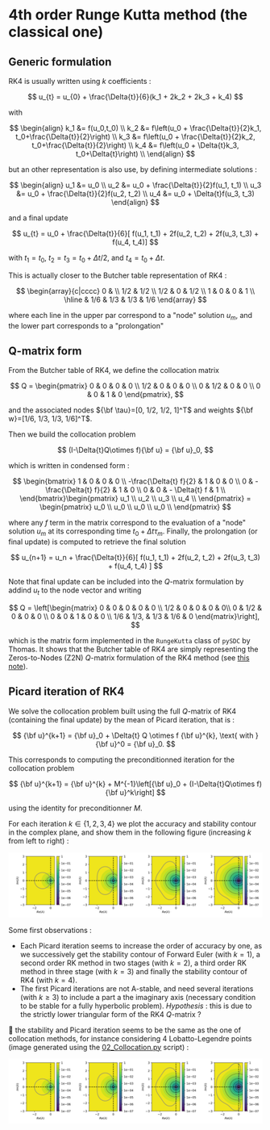 # 4th order Runge Kutta method (the classical one)

## Generic formulation

RK4 is usually written using $k$ coefficients :

$$
u_{t} = u_{0} + \frac{\Delta{t}}{6}(k_1 + 2k_2 + 2k_3 + k_4)
$$

with

$$
\begin{align}
k_1 &= f(u_0,t_0) \\
k_2 &= f\left(u_0 + \frac{\Delta{t}}{2}k_1,
    t_0+\frac{\Delta{t}}{2}\right) \\
k_3 &= f\left(u_0 + \frac{\Delta{t}}{2}k_2,
    t_0+\frac{\Delta{t}}{2}\right) \\
k_4 &= f\left(u_0 + \Delta{t}k_3,
    t_0+\Delta{t}\right) \\
\end{align}
$$

but an other representation is also use, by defining intermediate
solutions :

$$
\begin{align}
u_1 &= u_0 \\
u_2 &= u_0 + \frac{\Delta{t}}{2}f(u_1, t_1) \\
u_3 &= u_0 + \frac{\Delta{t}}{2}f(u_2, t_2) \\
u_4 &= u_0 + \Delta{t}f(u_3, t_3)
\end{align}
$$

and a final update

$$
u_{t} = u_0 + \frac{\Delta{t}}{6}[
    f(u_1, t_1) + 2f(u_2, t_2) + 2f(u_3, t_3) + f(u_4, t_4)]
$$

with $t_1 = t_0$, $t_2 = t_3 = t_0 + \Delta{t}/2$,
and $t_4 = t_0 + \Delta{t}$.

This is actually closer to the Butcher table representation of RK4 :

$$
\begin{array}{c|cccc}
0 & \\
1/2 & 1/2 \\
1/2 & 0 & 1/2 \\
1 & 0 & 0 & 1 \\ 
\hline
& 1/6 & 1/3 & 1/3 & 1/6
\end{array}
$$

where each line in the upper par correspond to a "node" solution $u_m$, and the lower part corresponds to a "prolongation"

## Q-matrix form

From the Butcher table of RK4, we define the collocation matrix

$$
Q = \begin{pmatrix}
    0 & 0 & 0 & 0 \\
    1/2 & 0 & 0 & 0 \\
    0 & 1/2 & 0 & 0 \\
    0 & 0 & 1 & 0
\end{pmatrix},
$$

and the associated nodes
${\bf \tau}=[0, 1/2, 1/2, 1]^T$ and weights
${\bf w}=[1/6, 1/3, 1/3, 1/6]^T$.

Then we build the collocation problem

$$
(I-\Delta{t}Q\otimes f){\bf u} = {\bf u}_0,
$$

which is written in condensed form :

$$
\begin{bmatrix}
    1 & 0 & 0 & 0 \\
    -\frac{\Delta{t} f}{2} & 1 & 0 & 0 \\
    0 & - \frac{\Delta{t} f}{2} & 1 & 0 \\
    0 & 0 & - \Delta{t} f & 1 \\
\end{bmatrix}\begin{pmatrix}
    u_1 \\ 
    u_2 \\ 
    u_3 \\ 
    u_4 \\
\end{pmatrix} = \begin{pmatrix}
    u_0 \\ 
    u_0 \\ 
    u_0 \\ 
    u_0 \\
\end{pmatrix}
$$

where any $f$ term in the matrix correspond to the evaluation of a "node" solution $u_m$ at its corresponding time $t_0 + \Delta{t}\tau_m$.
Finally, the prolongation (or final update) is computed to retrieve the final solution

$$
u_{n+1} = u_n + \frac{\Delta{t}}{6}[
f(u_1, t_1) + 2f(u_2, t_2) + 2f(u_3, t_3) + f(u_4, t_4)
]
$$

Note that final update can be included into the $Q$-matrix formulation by addind $u_t$ to the node vector and writing

$$
Q = \left[\begin{matrix}
0 & 0 & 0 & 0 & 0 \\
1/2 & 0 & 0 & 0 & 0\\
0 & 1/2 & 0 & 0 & 0 \\
0 & 0 & 1 & 0 & 0 \\
1/6 & 1/3, & 1/3 & 1/6 & 0
\end{matrix}\right],
$$

which is the matrix form implemented in the `RungeKutta` class of `pySDC` by Thomas.
It shows that the Butcher table of RK4 are simply representing the Zeros-to-Nodes (Z2N) $Q$-matrix formulation of the RK4 method 
(see [this note](./node-formulation.md)).

## Picard iteration of RK4

We solve the collocation problem built using the full $Q$-matrix of RK4 (containing the final update) by the mean of Picard iteration, that is :

$$
{\bf u}^{k+1} = {\bf u}_0 + \Delta{t} Q \otimes f {\bf u}^{k}, \text{ with } {\bf u}^0 = {\bf u}_0.
$$

This corresponds to computing the preconditionned iteration for the collocation problem

$$
{\bf u}^{k+1} = {\bf u}^{k} + M^{-1}\left[{\bf u}_0 + (I-\Delta{t}Q\otimes f){\bf u}^k\right]
$$

using the identity for preconditionner $M$. 

For each iteration $k \in \{1, 2, 3, 4\}$ we plot the accuracy and stability contour in the complex plane, and show them in the following figure 
(increasing $k$ from left to right) :

![RK4_Picard](./RK4_Picard.svg)

Some first observations :

- Each Picard iteration seems to increase the order of accuracy by one, as we successively get the stability contour of Forward Euler (with  $k=1$), a second order RK method in two stages (with $k=2$), a third order RK method in three stage (with $k=3$) and finally the stability contour of RK4 (with $k=4$).
- The first Picard iterations are not A-stable, and need several iterations (with $k\geq 3$) to include a part a the imaginary axis (necessary condition to be stable for a fully hyperbolic problem). _Hypothesis_ : this is due to the strictly lower triangular form of the RK4 $Q$-matrix ?

:raised_eyebrow: the stability and Picard iteration seems to be the same as the one of collocation methods, for instance considering 4 Lobatto-Legendre points (image generated using the [02_Collocation.py](../../python/scripts/02_Collocation.py) script) :

![Coll_Picard](./Collocation_M4_LOBATTO_LEGENDRE_Picard.svg)
